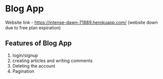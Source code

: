 # Blog App

Website link - https://intense-dawn-71889.herokuapp.com/ (website down due to free plan expiration)

## Features of Blog App

1) login/signup 
2) creating articles and writing comments
3) Deleting the account
4) Pagination

